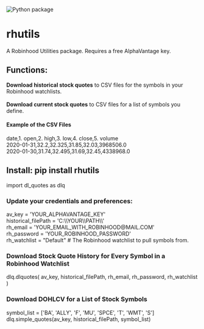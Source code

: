 ![Python package](https://github.com/altctrlmm/Robinhood-Watchlist-Stock-History/workflows/Python%20package/badge.svg)


<h1>rhutils</h1>
A Robinhood Utilities package. Requires a free AlphaVantage key.


<h2>Functions:</h2>
<b>Download historical stock quotes</b> to CSV files for the symbols in your Robinhood watchlists.
<br/><br/>
<b>Download current stock quotes</b> to CSV files for a list of symbols you define.


<h4>Example of the CSV Files</h4>
date,1. open,2. high,3. low,4. close,5. volume<br/>
2020-01-31,32.2,32.325,31.85,32.03,3968506.0<br/>
2020-01-30,31.74,32.495,31.69,32.45,4338968.0


<h2>Install: pip install rhutils</h2>
import dl_quotes as dlq


<h3>Update your credentials and preferences:</h3>
av_key = 'YOUR_ALPHAVANTAGE_KEY'<br/>
historical_filePath = 'C:\\YOUR\\PATH\\'<br/>
rh_email = 'YOUR_EMAIL_WITH_ROBINHOOD@MAIL.COM'<br/>
rh_password = 'YOUR_ROBINHOOD_PASSWORD'<br/>
rh_watchlist = "Default"  # The Robinhood watchlist to pull symbols from.


<h3>Download Stock Quote History for Every Symbol in a Robinhood Watchlist</h3>
dlq.dlquotes( av_key, historical_filePath, rh_email, rh_password, rh_watchlist )


<h3>Download DOHLCV for a List of Stock Symbols</h3>
symbol_list = ['BA', 'ALLY', 'F', 'MU', 'SPCE', 'T', 'WMT', 'S']<br/>
dlq.simple_quotes(av_key, historical_filePath, symbol_list)
